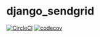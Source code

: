 # django_sendgrid
[![CircleCI](https://circleci.com/gh/MasAval/django_sendgrid.svg?style=svg)](https://circleci.com/gh/MasAval/django_sendgrid)
[![codecov](https://codecov.io/gh/MasAval/django_sendgrid/branch/master/graph/badge.svg)](https://codecov.io/gh/MasAval/django_sendgrid)
